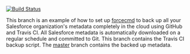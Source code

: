 [![Build Status](https://travis-ci.org/jesperkristensen/forcecmd-demo.svg?branch=travis)](https://travis-ci.org/jesperkristensen/forcecmd-demo)

This branch is an example of how to set up [forcecmd](https://github.com/jesperkristensen/forcecmd) to back up all your Salesforce organization's metadata completely in the cloud using GitHub and Travis CI. All Salesforce metadata is automatically downloaded on a regular schedule and committed to Git. This branch contains the Travis CI backup script. The [master](https://github.com/jesperkristensen/forcecmd-demo/tree/master) branch contains the backed up metadata.
